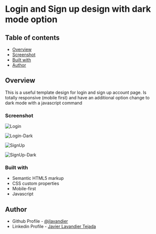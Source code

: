 # Login and Sign up design with dark mode option


## Table of contents

- [Overview](#overview)
- [Screenshot](#screenshot)
- [Built with](builtwith)
- [Author](#author)

## Overview

This is a useful template design for login and sign up account page. Is totally responsive (mobile first) and have an additional option change to dark mode with a javascript command

### Screenshot

![Login](https://user-images.githubusercontent.com/106609873/222875415-0220398d-64d8-406b-8a44-baff056e4829.png)

![Login-Dark](https://user-images.githubusercontent.com/106609873/222875419-478783c3-8cea-4833-b7c4-a5b62644e14d.png)

![SignUp](https://user-images.githubusercontent.com/106609873/222875426-757e4b77-4400-4d7c-aaa1-7638363195bb.png)

![SignUp-Dark](https://user-images.githubusercontent.com/106609873/222875430-3f02534d-9bdf-4e92-a9cc-e8c22604caf4.png)


### Built with

- Semantic HTML5 markup
- CSS custom properties
- Mobile-first
- Javascript

## Author

- Github Profile - [@jlavandier](https://github.com/jlavandier)
- Linkedin Profile - [Javier Lavandier Tejada](https://www.linkedin.com/in/javier-lavandier-tejada-385473241/)
